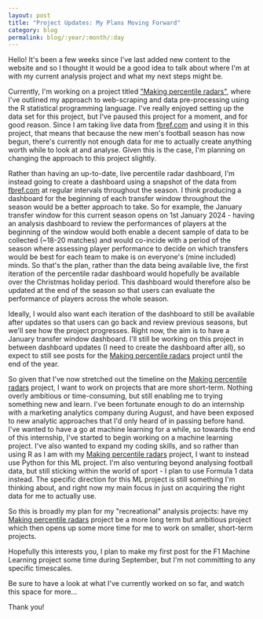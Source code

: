 ```yaml
---
layout: post
title: "Project Updates: My Plans Moving Forward"
category: blog
permalink: blog/:year/:month/:day
---
```


Hello! It's been a few weeks since I've last added new content to the website and so I thought it would be a good idea to talk about where I'm at with my current analysis project and what my next steps might be. 

Currently, I'm working on a project titled <a id="otherpage-link" href="{{site.baseurl}}/projects/project1">"Making percentile radars"</a>, where I've outlined my approach to web-scraping and data pre-processing using the R statistical programming language. I've really enjoyed setting up the data set for this project, but I've paused this project for a moment, and for good reason. Since I am taking live data from <a id="text-link" href="https://fbref.com/en/">fbref.com</a> and using it in this project, that means that because the new men's football season has now begun, there's currently not enough data for me to actually create anything worth while to look at and analyse. Given this is the case, I'm planning on changing the approach to this project slightly.

Rather than having an up-to-date, live percentile radar dashboard, I'm instead going to create a dashboard using a snapshot of the data from <a id="text-link" href="https://fbref.com/en/">fbref.com</a> at regular intervals throughout the season. I think producing a dashboard for the beginning of each transfer window throughout the season would be a better approach to take. So for example, the January transfer window for this current season opens on 1st January 2024 - having an analysis dashboard to review the performances of players at the beginning of the window would both enable a decent sample of data to be collected (~18-20 matches) and would co-incide with a period of the season where assessing player performance to decide on which transfers would be best for each team to make is on everyone's (mine included) minds. So that's the plan, rather than the data being available live, the first iteration of the percentile radar dashboard would hopefully be available over the Christmas holiday period. This dashboard would therefore also be updated at the end of the season so that users can evaluate the performance of players across the whole season. 

Ideally, I would also want each iteration of the dashboard to still be available after updates so that users can go back and review previous seasons, but we'll see how the project progresses. Right now, the aim is to have a January transfer window dashboard. I'll still be working on this project in between dashboard updates (I need to create the dashboard after all), so expect to still see posts for the <a id="otherpage-link" href="{{site.baseurl}}/projects/project1">Making percentile radars</a> project until the end of the year. 

So given that I've now stretched out the timeline on the <a id="otherpage-link" href="{{site.baseurl}}/projects/project1">Making percentile radars</a> project, I want to work on projects that are more short-term. Nothing overly ambitious or time-consuming, but still enabling me to trying something new and learn. I've been fortunate enough to do an internship with a marketing analytics company during August, and have been exposed to new analytic approaches that I'd only heard of in passing before hand. I've wanted to have a go at machine learning for a while, so towards the end of this internship, I've started to begin working on a machine learning project. I've also wanted to expand my coding skills, and so rather than using R as I am with my <a id="otherpage-link" href="{{site.baseurl}}/projects/project1">Making percentile radars</a> project, I want to instead use Python for this ML project. I'm also venturing beyond analysing football data, but still sticking within the world of sport - I plan to use Formula 1 data instead. The specific direction for this ML project is still something I'm thinking about, and right now my main focus in just on acquiring the right data for me to actually use. 

So this is broadly my plan for my "recreational" analysis projects: have my <a id="otherpage-link" href="{{site.baseurl}}/projects/project1">Making percentile radars</a> project be a more long term but ambitious project which then opens up some more time for me to work on smaller, short-term projects. 

Hopefully this interests you, I plan to make my first post for the F1 Machine Learning project some time during September, but I'm not committing to any specific timescales.

Be sure to have a look at what I've currently worked on so far, and watch this space for more...

Thank you!